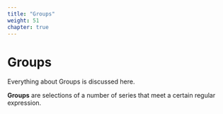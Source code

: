 ```yaml
---
title: "Groups"
weight: 51
chapter: true
---
```


# Groups

Everything about Groups is discussed here.

**Groups** are selections of a number of series that meet a certain regular expression.
